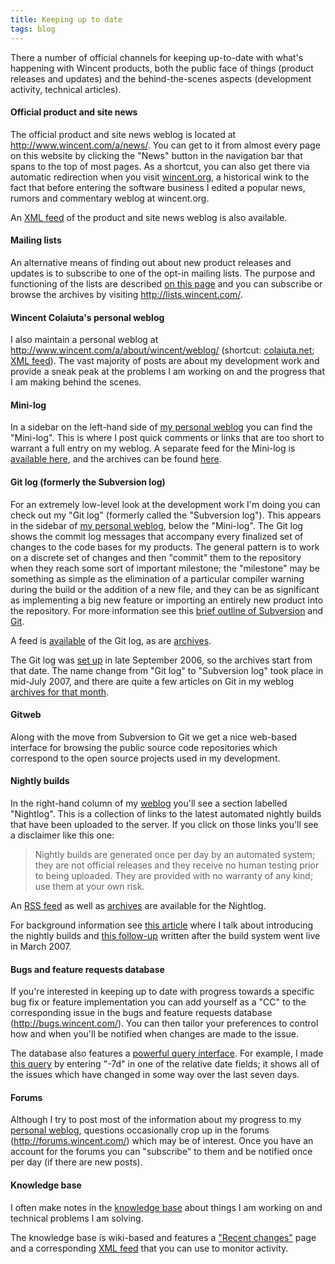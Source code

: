 ```yaml
---
title: Keeping up to date
tags: blog
---
```


There a number of official channels for keeping up-to-date with what's happening with Wincent products, both the public face of things (product releases and updates) and the behind-the-scenes aspects (development activity, technical articles).

#### Official product and site news

The official product and site news weblog is located at <http://www.wincent.com/a/news/>. You can get to it from almost every page on this website by clicking the "News" button in the navigation bar that spans to the top of most pages. As a shortcut, you can also get there via automatic redirection when you visit [wincent.org](http://wincent.org/), a historical wink to the fact that before entering the software business I edited a popular news, rumors and commentary weblog at wincent.org.

An [XML feed](feed://wincent.com/a/news/atom.xml) of the product and site news weblog is also available.

#### Mailing lists

An alternative means of finding out about new product releases and updates is to subscribe to one of the opt-in mailing lists. The purpose and functioning of the lists are described [on this page](http://www.wincent.com/a/support/lists/) and you can subscribe or browse the archives by visiting <http://lists.wincent.com/>.

#### Wincent Colaiuta's personal weblog

I also maintain a personal weblog at <http://www.wincent.com/a/about/wincent/weblog/> (shortcut: [colaiuta.net](http://colaiuta.net/); [XML feed](feed://wincent.com/a/about/wincent/weblog/atom.xml)). The vast majority of posts are about my development work and provide a sneak peak at the problems I am working on and the progress that I am making behind the scenes.

#### Mini-log

In a sidebar on the left-hand side of [my personal weblog](http://colaiuta.net/) you can find the "Mini-log". This is where I post quick comments or links that are too short to warrant a full entry on my weblog. A separate feed for the Mini-log is [available here](feed://wincent.com/a/about/wincent/weblog/mini-log/atom.xml), and the archives can be found [here](http://www.wincent.com/a/about/wincent/weblog/mini-log/archives/).

#### Git log (formerly the Subversion log)

For an extremely low-level look at the development work I'm doing you can check out my "Git log" (formerly called the "Subversion log"). This appears in the sidebar of [my personal weblog](http://colaiuta.net/), below the "Mini-log". The Git log shows the commit log messages that accompany every finalized set of changes to the code bases for my products. The general pattern is to work on a discrete set of changes and then "commit" them to the repository when they reach some sort of important milestone; the "milestone" may be something as simple as the elimination of a particular compiler warning during the build or the addition of a new file, and they can be as significant as implementing a big new feature or importing an entirely new product into the repository. For more information see this [brief outline of Subversion](http://www.wincent.com/knowledge-base/Subversion) and [Git](http://www.wincent.com/knowledge-base/Git).

A feed is [available](feed://wincent.com/a/about/wincent/weblog/svn-log/atom.xml) of the Git log, as are [archives](http://www.wincent.com/a/about/wincent/weblog/svn-log/archives/).

The Git log was [set up](http://www.wincent.com/knowledge-base/Setting_up_a_Subversion_RSS_feed) in late September 2006, so the archives start from that date. The name change from "Git log" to "Subversion log" took place in mid-July 2007, and there are quite a few articles on Git in my weblog [archives for that month](http://www.wincent.com/a/about/wincent/weblog/archives/2007/07/).

#### Gitweb

Along with the move from Subversion to Git we get a nice web-based interface for browsing the public source code repositories which correspond to the open source projects used in my development.

#### Nightly builds

In the right-hand column of my [weblog](http://colaiuta.net/) you'll see a section labelled "Nightlog". This is a collection of links to the latest automated nightly builds that have been uploaded to the server. If you click on those links you'll see a disclaimer like this one:

> Nightly builds are generated once per day by an automated system; they are not official releases and they receive no human testing prior to being uploaded. They are provided with no warranty of any kind; use them at your own risk.

An [RSS feed](http://www.wincent.com/a/about/wincent/weblog/nightlog/atom.xml) as well as [archives](http://www.wincent.com/a/about/wincent/weblog/nightlog/archives/) are available for the Nightlog.

For background information see [this article](http://www.wincent.com/a/about/wincent/weblog/archives/2007/03/planned_changes.php) where I talk about introducing the nightly builds and [this follow-up](http://www.wincent.com/a/about/wincent/weblog/archives/2007/03/nightly_builds.php) written after the build system went live in March 2007.

#### Bugs and feature requests database

If you're interested in keeping up to date with progress towards a specific bug fix or feature implementation you can add yourself as a "CC" to the corresponding issue in the bugs and feature requests database (<http://bugs.wincent.com/>). You can then tailor your preferences to control how and when you'll be notified when changes are made to the issue.

The database also features a [powerful query interface](http://www.wincent.com/a/support/bugs/query.cgi). For example, I made [this query](http://www.wincent.com/a/support/bugs/buglist.cgi?query_format=advanced&short_desc_type=allwordssubstr&short_desc=&long_desc_type=allwordssubstr&long_desc=&bug_file_loc_type=allwordssubstr&bug_file_loc=&keywords_type=allwords&keywords=&bug_status=UNCONFIRMED&bug_status=NEW&bug_status=ASSIGNED&bug_status=REOPENED&bug_status=RESOLVED&bug_status=VERIFIED&bug_status=CLOSED&emailassigned_to1=1&emailtype1=substring&email1=&emailassigned_to2=1&emailreporter2=1&emailcc2=1&emailtype2=substring&email2=&bugidtype=include&bug_id=&votes=&chfieldfrom=-7d&chfieldto=Now&chfield=%5BBug+creation%5D&chfield=alias&chfield=assigned_to&chfield=bug_file_loc&chfield=bug_severity&chfield=bug_status&chfield=cclist_accessible&chfield=component&chfield=deadline&chfield=everconfirmed&chfield=keywords&chfield=op_sys&chfield=priority&chfield=product&chfield=qa_contact&chfield=rep_platform&chfield=reporter&chfield=reporter_accessible&chfield=resolution&chfield=short_desc&chfield=status_whiteboard&chfield=target_milestone&chfield=version&chfield=votes&chfieldvalue=&cmdtype=doit&order=Reuse+same+sort+as+last+time&field0-0-0=noop&type0-0-0=noop&value0-0-0=) by entering "-7d" in one of the relative date fields; it shows all of the issues which have changed in some way over the last seven days.

#### Forums

Although I try to post most of the information about my progress to my [personal weblog](http://colaiuta.net/), questions occasionally crop up in the forums (<http://forums.wincent.com/>) which may be of interest. Once you have an account for the forums you can "subscribe" to them and be notified once per day (if there are new posts).

#### Knowledge base

I often make notes in the [knowledge base](http://www.wincent.com/knowledge-base/) about things I am working on and technical problems I am solving.

The knowledge base is wiki-based and features a ["Recent changes"](http://www.wincent.com/knowledge-base/Special:Recentchanges) page and a corresponding [XML feed](feed://wincent.com/a/kb/index.php?title=Special:Recentchanges&feed=atom) that you can use to monitor activity.
